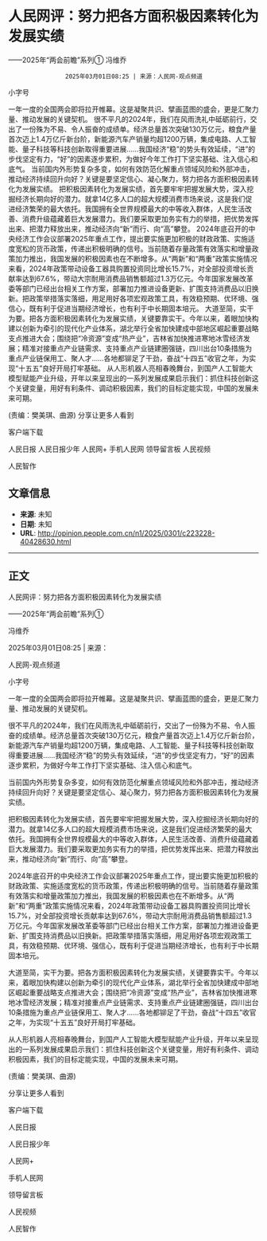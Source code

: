 # 人民网评：努力把各方面积极因素转化为发展实绩
——2025年“两会前瞻”系列①
冯维乔


					2025年03月01日08:25 | 来源：人民网-观点频道


小字号





一年一度的全国两会即将拉开帷幕。这是凝聚共识、擘画蓝图的盛会，更是汇聚力量、推动发展的关键契机。
很不平凡的2024年，我们在风雨洗礼中砥砺前行，交出了一份殊为不易、令人振奋的成绩单。经济总量首次突破130万亿元，粮食产量首次迈上1.4万亿斤新台阶，新能源汽车产销量均超1200万辆，集成电路、人工智能、量子科技等科技创新取得重要进展……我国经济“稳”的势头有效延续，“进”的步伐坚定有力，“好”的因素逐步累积，为做好今年工作打下坚实基础、注入信心和底气。
当前国内外形势复杂多变，如何有效防范化解重点领域风险和外部冲击，推动经济持续回升向好？关键是要坚定信心、凝心聚力，努力把各方面积极因素转化为发展实绩。
把积极因素转化为发展实绩，首先要牢牢把握发展大势，深入挖掘经济长期向好的潜力。就拿14亿多人口的超大规模消费市场来说，这是我们促进经济繁荣的最大依托。我国拥有全世界规模最大的中等收入群体，人民生活改善、消费升级蕴藏着巨大发展潜力。我们要采取更加务实有力的举措，把优势发挥出来、把潜力释放出来，推动经济向“新”而行、向“高”攀登。
2024年底召开的中央经济工作会议部署2025年重点工作，提出要实施更加积极的财政政策、实施适度宽松的货币政策，传递出积极明确的信号。当前随着存量政策有效落实和增量政策加力推出，我国发展的积极因素也在不断增多。从“两新”和“两重”政策实施情况来看，2024年政策带动设备工器具购置投资同比增长15.7%，对全部投资增长贡献率达到67.6%，带动大宗耐用消费品销售额超过1.3万亿元。今年国家发展改革委等部门已经出台相关工作方案，部署加力推进设备更新、扩围支持消费品以旧换新。把政策举措落实落细，用足用好各项宏观政策工具，有效稳预期、优环境、强信心，既有利于促进当期经济增长，也有利于中长期固本培元。
大道至简，实干为要。把各方面积极因素转化为发展实绩，关键要靠实干。今年以来，着眼加快构建以创新为牵引的现代化产业体系，湖北举行全省加快建成中部地区崛起重要战略支点推进大会；围绕把“冷资源”变成“热产业”，吉林省加快推进寒地冰雪经济发展；精准对接重点产业链需求、支持重点产业链建圈强链，四川出台10条措施为重点产业链保用工、聚人才……各地都铆足了干劲，奋战“十四五”收官之年，为实现“十五五”良好开局打牢基础。
从人形机器人亮相春晚舞台，到国产人工智能大模型赋能产业升级，开年以来呈现出的一系列发展成果启示我们：抓住科技创新这个关键变量，用好有利条件、调动积极因素，我们的目标定能实现，中国的发展未来可期。

(责编：樊美琪、曲源)
分享让更多人看到  


客户端下载

人民日报
人民日报少年
人民网+
手机人民网
领导留言板
人民视频

人民智作

## 文章信息

- **来源**: 未知
- **日期**: 未知
- **URL**: http://opinion.people.com.cn/n1/2025/0301/c223228-40428630.html

---

## 正文

人民网评：努力把各方面积极因素转化为发展实绩

——2025年“两会前瞻”系列①

冯维乔

2025年03月01日08:25 | 来源：

人民网-观点频道

小字号

一年一度的全国两会即将拉开帷幕。这是凝聚共识、擘画蓝图的盛会，更是汇聚力量、推动发展的关键契机。

很不平凡的2024年，我们在风雨洗礼中砥砺前行，交出了一份殊为不易、令人振奋的成绩单。经济总量首次突破130万亿元，粮食产量首次迈上1.4万亿斤新台阶，新能源汽车产销量均超1200万辆，集成电路、人工智能、量子科技等科技创新取得重要进展……我国经济“稳”的势头有效延续，“进”的步伐坚定有力，“好”的因素逐步累积，为做好今年工作打下坚实基础、注入信心和底气。

当前国内外形势复杂多变，如何有效防范化解重点领域风险和外部冲击，推动经济持续回升向好？关键是要坚定信心、凝心聚力，努力把各方面积极因素转化为发展实绩。

把积极因素转化为发展实绩，首先要牢牢把握发展大势，深入挖掘经济长期向好的潜力。就拿14亿多人口的超大规模消费市场来说，这是我们促进经济繁荣的最大依托。我国拥有全世界规模最大的中等收入群体，人民生活改善、消费升级蕴藏着巨大发展潜力。我们要采取更加务实有力的举措，把优势发挥出来、把潜力释放出来，推动经济向“新”而行、向“高”攀登。

2024年底召开的中央经济工作会议部署2025年重点工作，提出要实施更加积极的财政政策、实施适度宽松的货币政策，传递出积极明确的信号。当前随着存量政策有效落实和增量政策加力推出，我国发展的积极因素也在不断增多。从“两新”和“两重”政策实施情况来看，2024年政策带动设备工器具购置投资同比增长15.7%，对全部投资增长贡献率达到67.6%，带动大宗耐用消费品销售额超过1.3万亿元。今年国家发展改革委等部门已经出台相关工作方案，部署加力推进设备更新、扩围支持消费品以旧换新。把政策举措落实落细，用足用好各项宏观政策工具，有效稳预期、优环境、强信心，既有利于促进当期经济增长，也有利于中长期固本培元。

大道至简，实干为要。把各方面积极因素转化为发展实绩，关键要靠实干。今年以来，着眼加快构建以创新为牵引的现代化产业体系，湖北举行全省加快建成中部地区崛起重要战略支点推进大会；围绕把“冷资源”变成“热产业”，吉林省加快推进寒地冰雪经济发展；精准对接重点产业链需求、支持重点产业链建圈强链，四川出台10条措施为重点产业链保用工、聚人才……各地都铆足了干劲，奋战“十四五”收官之年，为实现“十五五”良好开局打牢基础。

从人形机器人亮相春晚舞台，到国产人工智能大模型赋能产业升级，开年以来呈现出的一系列发展成果启示我们：抓住科技创新这个关键变量，用好有利条件、调动积极因素，我们的目标定能实现，中国的发展未来可期。

(责编：樊美琪、曲源)

分享让更多人看到

客户端下载

人民日报

人民日报少年

人民网+

手机人民网

领导留言板

人民视频

人民智作

